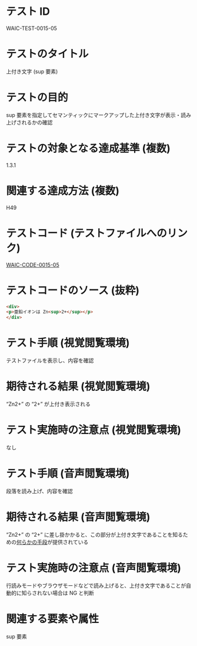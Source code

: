 

# テスト ID
WAIC-TEST-0015-05

# テストのタイトル
上付き文字 (sup 要素)

# テストの目的
sup 要素を指定してセマンティックにマークアップした上付き文字が表示・読み上げされるかの確認

# テストの対象となる達成基準 (複数)
1.3.1

# 関連する達成方法 (複数)
H49

# テストコード (テストファイルへのリンク)
[WAIC-CODE-0015-05](https://waic.github.io/as_test/WAIC-CODE/WAIC-CODE-0015-05.html)

# テストコードのソース (抜粋)
```html
<div>
<p>亜鉛イオンは Zn<sup>2+</sup></p>
</div>

```
# テスト手順 (視覚閲覧環境)
テストファイルを表示し、内容を確認

# 期待される結果 (視覚閲覧環境)
“Zn2+” の “2+” が上付き表示される

# テスト実施時の注意点 (視覚閲覧環境)
なし

# テスト手順 (音声閲覧環境)
段落を読み上げ、内容を確認

# 期待される結果 (音声閲覧環境)
“Zn2+” の “2+” に差し掛かかると、この部分が上付き文字であることを知るための[何らかの手段](https://github.com/waic/as_test/blob/master/term.md#%E4%BD%95%E3%82%89%E3%81%8B%E3%81%AE%E6%89%8B%E6%AE%B5)が提供されている

# テスト実施時の注意点 (音声閲覧環境)
行読みモードやブラウザモードなどで読み上げると、上付き文字であることが自動的に知らされない場合は NG と判断

# 関連する要素や属性
sup 要素


